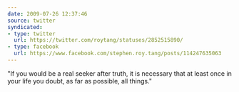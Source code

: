 ```yaml
---
date: 2009-07-26 12:37:46
source: twitter
syndicated:
- type: twitter
  url: https://twitter.com/roytang/statuses/2852515890/
- type: facebook
  url: https://www.facebook.com/stephen.roy.tang/posts/114247635063
---
```


"If you would be a real seeker after truth, it is necessary that at least once in your life you doubt, as far as possible, all things."